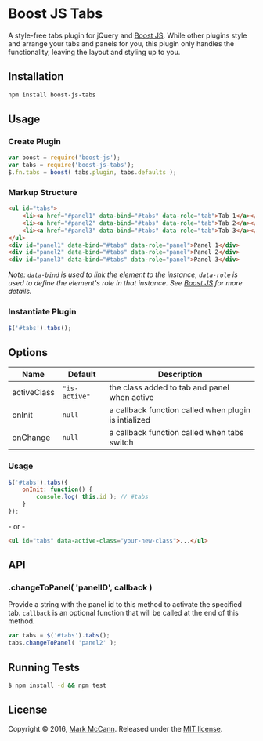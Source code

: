 Boost JS Tabs
==================================================
A style-free tabs plugin for jQuery and [Boost JS](https://github.com/marksmccann/boost-js). While other plugins style and arrange your tabs and panels for you, this plugin only handles the functionality, leaving the layout and styling up to you.


Installation
--------------------------------------

```bash
npm install boost-js-tabs
```


Usage
--------------------------------------

### Create Plugin
```javascript
var boost = require('boost-js');
var tabs = require('boost-js-tabs');
$.fn.tabs = boost( tabs.plugin, tabs.defaults );
```

### Markup Structure
```html
<ul id="tabs">
    <li><a href="#panel1" data-bind="#tabs" data-role="tab">Tab 1</a></li>
    <li><a href="#panel2" data-bind="#tabs" data-role="tab">Tab 2</a></li>
    <li><a href="#panel3" data-bind="#tabs" data-role="tab">Tab 3</a></li>
</ul>
<div id="panel1" data-bind="#tabs" data-role="panel">Panel 1</div>
<div id="panel2" data-bind="#tabs" data-role="panel">Panel 2</div>
<div id="panel3" data-bind="#tabs" data-role="panel">Panel 3</div>
```
*Note: `data-bind` is used to link the element to the instance, `data-role` is used to define the element's role in that instance. See [Boost JS](https://github.com/marksmccann/boost-js) for more details.*

### Instantiate Plugin
```javascript
$('#tabs').tabs();
```

Options
--------------------------------------
Name | Default | Description
--- | --- | ---
activeClass | `"is-active"` | the class added to tab and panel when active
onInit | `null` | a callback function called when plugin is intialized
onChange | `null` | a callback function called when tabs switch
### Usage
```javascript
$('#tabs').tabs({
	onInit: function() {
    	console.log( this.id ); // #tabs
    }
});
```
\- or -
```html
<ul id="tabs" data-active-class="your-new-class">...</ul>
```

API
--------------------------------------

### .changeToPanel( 'panelID', callback )
Provide a string with the panel id to this method to activate the specified tab. `callback` is an optional function that will be called at the end of this method.
```javascript
var tabs = $('#tabs').tabs();
tabs.changeToPanel( 'panel2' );
```


Running Tests
--------------------------------------

```bash
$ npm install -d && npm test
```


License
--------------------------------------

Copyright © 2016, [Mark McCann](https://github.com/marksmccann).
Released under the [MIT license](LICENSE).
